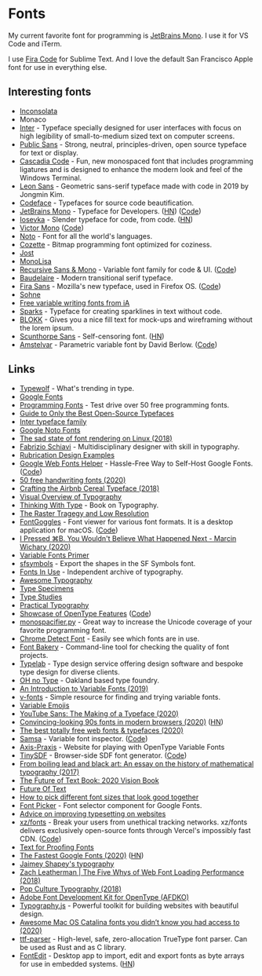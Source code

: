 # Fonts

My current favorite font for programming is [JetBrains Mono](https://www.jetbrains.com/lp/mono/). I use it for VS Code and iTerm.

I use [Fira Code](https://github.com/tonsky/FiraCode) for Sublime Text. And I love the default San Francisco Apple font for use in everything else.

## Interesting fonts

- [Inconsolata](http://www.levien.com/type/myfonts/inconsolata.html)
- Monaco
- [Inter](https://github.com/rsms/inter) - Typeface specially designed for user interfaces with focus on high legibility of small-to-medium sized text on computer screens.
- [Public Sans](https://github.com/uswds/public-sans) - Strong, neutral, principles-driven, open source typeface for text or display.
- [Cascadia Code](https://github.com/microsoft/cascadia-code) - Fun, new monospaced font that includes programming ligatures and is designed to enhance the modern look and feel of the Windows Terminal.
- [Leon Sans](https://github.com/cmiscm/leonsans) - Geometric sans-serif typeface made with code in 2019 by Jongmin Kim.
- [Codeface](https://github.com/chrissimpkins/codeface) - Typefaces for source code beautification.
- [JetBrains Mono](https://www.jetbrains.com/lp/mono/) - Typeface for Developers. ([HN](https://news.ycombinator.com/item?id=22053998)) ([Code](https://github.com/JetBrains/JetBrainsMono))
- [Iosevka](https://github.com/be5invis/Iosevka) - Slender typeface for code, from code. ([HN](https://news.ycombinator.com/item?id=23230929))
- [Victor Mono](https://rubjo.github.io/victor-mono/) ([Code](https://github.com/rubjo/victor-mono))
- [Noto](https://github.com/googlefonts/noto-source) - Font for all the world's languages.
- [Cozette](https://github.com/slavfox/Cozette) - Bitmap programming font optimized for coziness.
- [Jost](https://indestructibletype.com/Jost.html)
- [MonoLisa](https://monolisa.dev/)
- [Recursive Sans & Mono](https://www.recursive.design/) - Variable font family for code & UI. ([Code](https://github.com/arrowtype/recursive))
- [Baudelaire](https://amandapinsker.com/project/baudelaire) - Modern transitional serif typeface.
- [Fira Sans](http://mozilla.github.io/Fira/) - Mozilla's new typeface, used in Firefox OS. ([Code](https://github.com/mozilla/Fira))
- [Sohne](https://klim.co.nz/retail-fonts/soehne/)
- [Free variable writing fonts from iA](https://github.com/iaolo/iA-Fonts)
- [Sparks](https://github.com/aftertheflood/sparks) - Typeface for creating sparklines in text without code.
- [BLOKK](http://www.blokkfont.com/) - Gives you a nice fill text for mock-ups and wireframing without the lorem ipsum.
- [Scunthorpe Sans](https://vole.wtf/scunthorpe-sans/) - Self-censoring font. ([HN](https://news.ycombinator.com/item?id=23131559))
- [Amstelvar](https://www.typenetwork.com/brochure/opentype-variable-fonts-moving-right-along/) - Parametric variable font by David Berlow. ([Code](https://github.com/TypeNetwork/Amstelvar))

## Links

- [Typewolf](https://www.typewolf.com) - What's trending in type.
- [Google Fonts](https://fonts.google.com)
- [Programming Fonts](http://app.programmingfonts.org/) - Test drive over 50 free programming fonts.
- [Guide to Only the Best Open-Source Typefaces](https://beautifulwebtype.com/)
- [Inter typeface family](https://rsms.me/inter/)
- [Google Noto Fonts](https://www.google.com/get/noto/)
- [The sad state of font rendering on Linux (2018)](https://pandasauce.org/post/linux-fonts/)
- [Fabrizio Schiavi](https://www.fsd.it/) - Multidisciplinary designer with skill in typography.
- [Rubrication Design Examples](https://www.gwern.net/Red)
- [Google Web Fonts Helper](https://google-webfonts-helper.herokuapp.com/fonts) - Hassle-Free Way to Self-Host Google Fonts. ([Code](https://github.com/majodev/google-webfonts-helper))
- [50 free handwriting fonts (2020)](https://blog.usepastel.com/post/50-free-handwriting-fonts)
- [Crafting the Airbnb Cereal Typeface (2018)](https://karrisaarinen.com/posts/developing-airbnb-cereal/)
- [Visual Overview of Typography](http://thinkingwithtype.com/letter/)
- [Thinking With Type](http://thinkingwithtype.com/) - Book on Typography.
- [The Raster Tragegy and Low Resolution](http://rastertragedy.com/)
- [FontGoggles](http://fontgoggles.org/) - Font viewer for various font formats. It is a desktop application for macOS. ([Code](https://github.com/justvanrossum/fontgoggles))
- [I Pressed ⌘B. You Wouldn't Believe What Happened Next - Marcin Wichary (2020)](https://www.youtube.com/watch?v=kVD-sjtFoEI)
- [Variable Fonts Primer](https://variablefonts.io/)
- [sfsymbols](https://github.com/davedelong/sfsymbols) - Export the shapes in the SF Symbols font.
- [Fonts In Use](https://fontsinuse.com/) - Independent archive of typography.
- [Awesome Typography](https://github.com/Jolg42/awesome-typography#readme)
- [Type Specimens](https://typespecimens.io/)
- [Type Studies](https://typestudies.com/)
- [Practical Typography](https://practicaltypography.com/)
- [Showcase of OpenType Features](https://otf.show/hlig) ([Code](https://github.com/dvkndn/otf.show))
- [monospacifier.py](https://github.com/cpitclaudel/monospacifier) - Great way to increase the Unicode coverage of your favorite programming font.
- [Chrome Detect Font](https://github.com/hmarr/chrome-detect-font) - Easily see which fonts are in use.
- [Font Bakery](https://github.com/googlefonts/fontbakery) - Command-line tool for checking the quality of font projects.
- [Typelab](https://typelab.fr/) - Type design service offering design software and bespoke type design for diverse clients.
- [OH no Type](https://ohnotype.co/) - Oakland based type foundry.
- [An Introduction to Variable Fonts (2019)](https://24ways.org/2019/an-introduction-to-variable-fonts/)
- [v-fonts](https://v-fonts.com/) - Simple resource for finding and trying variable fonts.
- [Variable Emojis](http://variableemojis.com/)
- [YouTube Sans: The Making of a Typeface (2020)](https://design.google/library/youtube-sans-the-making-of-a-typeface/)
- [Convincing-looking 90s fonts in modern browsers (2020)](https://vistaserv.net/blog/90s-fonts-modern-browsers) ([HN](https://news.ycombinator.com/item?id=23129434))
- [The best totally free web fonts & typefaces (2020)](https://vanschneider.com/the-best-totally-free-web-fonts-typefaces)
- [Samsa](https://lorp.github.io/samsa/src/samsa-gui.html) - Variable font inspector. ([Code](https://github.com/Lorp/samsa))
- [Axis-Praxis](https://www.axis-praxis.org/specimens/__DEFAULT__) - Website for playing with OpenType Variable Fonts
- [TinySDF](https://mapbox.github.io/tiny-sdf/) - Browser-side SDF font generator. ([Code](https://github.com/mapbox/tiny-sdf))
- [From boiling lead and black art: An essay on the history of mathematical typography (2017)](http://www.practicallyefficient.com/2017/10/13/from-boiling-lead-and-black-art.html)
- [The Future of Text Book: 2020 Vision Book](http://futureoftext.org/2020-vision-book.html)
- [Future Of Text](http://futureoftext.org/)
- [How to pick different font sizes that look good together](https://twitter.com/siddharthkp/status/1262038126794551296?s=20)
- [Font Picker](https://github.com/samuelmeuli/font-picker) - Font selector component for Google Fonts.
- [Advice on improving typesetting on websites](https://twitter.com/rsms/status/1262450475669975040)
- [xz/fonts](https://fonts.xz.style/) - Break your users from unethical tracking networks. xz/fonts delivers exclusively open-source fonts through Vercel's impossibly fast CDN. ([Code](https://github.com/xz/fonts))
- [Text for Proofing Fonts](https://www.typography.com/blog/text-for-proofing-fonts)
- [The Fastest Google Fonts (2020)](https://csswizardry.com/2020/05/the-fastest-google-fonts/) ([HN](https://news.ycombinator.com/item?id=23339776))
- [Jaimey Shapey's typography](https://jaimeyshapey.com/)
- [Zach Leatherman | The Five Whys of Web Font Loading Performance (2018)](https://www.youtube.com/watch?v=FbguhX3n3Uc)
- [Pop Culture Typography (2018)](https://www.youtube.com/watch?v=WwyqQ-o6zHA)
- [Adobe Font Development Kit for OpenType (AFDKO)](https://github.com/adobe-type-tools/afdko)
- [Typography.js](http://kyleamathews.github.io/typography.js/) - Powerful toolkit for building websites with beautiful design.
- [Awesome Mac OS Catalina fonts you didn’t know you had access to (2020)](https://typography.guru/journal/awesome-catalina-fonts/)
- [ttf-parser](https://github.com/RazrFalcon/ttf-parser) - High-level, safe, zero-allocation TrueType font parser. Can be used as Rust and as C library.
- [FontEdit](https://github.com/ayoy/fontedit) - Desktop app to import, edit and export fonts as byte arrays for use in embedded systems. ([HN](https://news.ycombinator.com/item?id=23377273))
